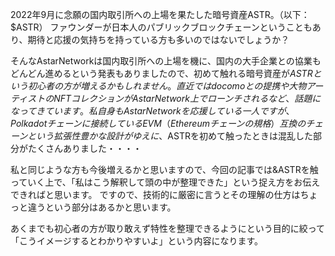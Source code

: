 
2022年9月に念願の国内取引所への上場を果たした暗号資産ASTR。（以下：$ASTR）
ファウンダーが日本人のパブリックブロックチェーンということもあり、期待と応援の気持ちを持っている方も多いのではないでしょうか？

そんなAstarNetworkは国内取引所への上場を機に、国内の大手企業との協業もどんどん進めるという発表もありましたので、初めて触れる暗号資産が$ASTRという初心者の方が増えるかもしれません。
直近ではdocomoとの提携や大物アーティストのNFTコレクションがAstarNetwork上でローンチされるなど、話題になってきています。私自身もAstarNetworkを応援している一人ですが、Polkadotチェーンに接続しているEVM（Ethereumチェーンの規格）互換のチェーンという拡張性豊かな設計がゆえに、$ASTRを初めて触ったときは混乱した部分がたくさんありました・・・・

私と同じような方も今後増えるかと思いますので、今回の記事では&ASTRを触っていく上で、「私はこう解釈して頭の中が整理できた」という捉え方をお伝えできればと思います。
ですので、技術的に厳密に言うとその理解の仕方はちょっと違うという部分はあるかと思います。

あくまでも初心者の方が取り敢えず特性を整理できるようにという目的に絞って「こうイメージするとわかりやすいよ」という内容になります。
